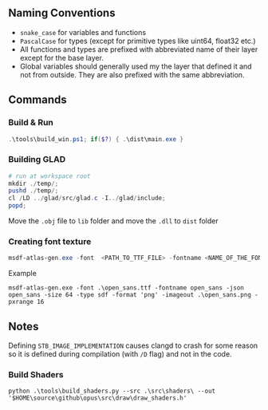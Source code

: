 ## Naming Conventions
- `snake_case` for variables and functions
- `PascalCase` for types (except for primitive types like uint64, float32 etc.)
- All functions and types are prefixed with abbreviated name of their layer except for the base layer.
- Global variables should generally used my the layer that defined it and not from outside. They are also prefixed with the same abbreviation.


## Commands
### Build & Run
```ps1
.\tools\build_win.ps1; if($?) { .\dist\main.exe }
```

### Building GLAD
```ps1
# run at workspace root
mkdir ./temp/;
pushd ./temp/;
cl /LD ../glad/src/glad.c -I../glad/include;
popd;
```
Move the `.obj` file to `lib` folder and move the `.dll` to `dist` folder

### Creating font texture
```ps1
msdf-atlas-gen.exe -font  <PATH_TO_TTF_FILE> -fontname <NAME_OF_THE_FONT> -json  <OUTPUT_DATA_FILE_PATH> -size 64 -type sdf -format 'png' -imageout <OUTPUT_TEXTURE_FILE_PATH> -pxrange 16  
```
Example
```
msdf-atlas-gen.exe -font .\open_sans.ttf -fontname open_sans -json open_sans -size 64 -type sdf -format 'png' -imageout .\open_sans.png -pxrange 16
```

## Notes
Defining `STB_IMAGE_IMPLEMENTATION` causes clangd to crash for some reason so it is defined during compilation (with `/D` flag) and not in the code. 


### Build Shaders
```
python .\tools\build_shaders.py --src .\src\shaders\ --out '$HOME\source\github\opus\src\draw\draw_shaders.h'
```